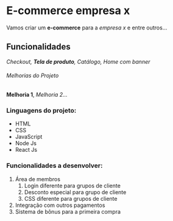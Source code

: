 # E-commerce empresa x

Vamos criar um **e-commerce** para a *empresa x* e entre outros...

## Funcionalidades

_Checkout, **Tela de produto**, Catálogo, Home com banner_

###### Melhorias do Projeto

__Melhoria 1__, _Melhoria 2..._

### Linguagens do projeto:

* HTML
* CSS
* JavaScript
* Node Js
* React Js

### Funcionalidades a desenvolver:

1. Área de membros
   1. Login diferente para grupos de cliente
   2. Desconto especial para grupo de cliente
   3. CSS diferente para grupos de cliente
2. Integração com outros pagamentos
3. Sistema de bônus para a primeira compra
